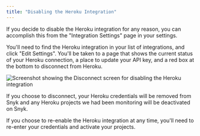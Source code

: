 ```yaml
---
title: "Disabling the Heroku Integration"
---
```

If you decide to disable the Heroku integration for any reason, you can accomplish this from the "Integration Settings" page in your settings.

You'll need to find the Heroku integration in your list of integrations, and click "Edit Settings". You'll be taken to a page that shows the current status of your Heroku connection, a place to update your API key, and a red box at the bottom to disconnect from Heroku.

![Screenshot showing the Disconnect screen for disabling the Heroku integration](https://res.cloudinary.com/snyk/image/upload/c_scale,q_auto,w_auto/v1493154598/serverless-docs/heroku-disconnect.png)

If you choose to disconnect, your Heroku credentials will be removed from Snyk and any Heroku projects we had been monitoring will be deactivated on Snyk.

If you choose to re-enable the Heroku integration at any time, you'll need to re-enter your credentials and activate your projects.

